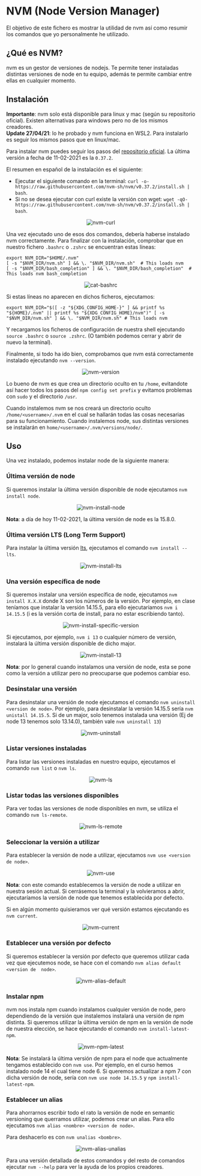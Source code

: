 # NVM (Node Version Manager)

El objetivo de este fichero es mostrar la utilidad de nvm así como resumir los comandos que yo personalmente he utilizado.

## ¿Qué es NVM?
nvm es un gestor de versiones de nodejs. Te permite tener instaladas distintas versiones de node en tu equipo, además te permite cambiar entre ellas en cualquier momento.

## Instalación 
**Importante**: nvm solo está disponible para linux y mac (según su repositorio oficial). Existen alternativas para windows pero no de los mismos creadores.  
**Update 27/04/21**: lo he probado y nvm funciona en WSL2. Para instalarlo es seguir los mismos pasos que en linux/mac. 
  
Para instalar nvm puedes seguir los pasos del [repositorio oficial](https://github.com/nvm-sh/nvm). La última versión a fecha de 11-02-2021 es la `0.37.2`.

El resumen en español de la instalación es el siguiente:
- Ejecutar el siguiente comando en la terminal: `curl -o- https://raw.githubusercontent.com/nvm-sh/nvm/v0.37.2/install.sh | bash`.
- Si no se desea ejecutar con curl existe la versión con wget: `wget -qO- https://raw.githubusercontent.com/nvm-sh/nvm/v0.37.2/install.sh | bash`.
  
<div align="center">  

![nvm-curl](./images/nvm-curl.gif)

</div>

Una vez ejecutado uno de esos dos comandos, debería haberse instalado nvm correctamente. Para finalizar con la instalación, comprobar que en nuestro fichero `.bashrc` o `.zshrc` se encuentran estas líneas:    

```
export NVM_DIR="$HOME/.nvm"
[ -s "$NVM_DIR/nvm.sh" ] && \. "$NVM_DIR/nvm.sh"  # This loads nvm
[ -s "$NVM_DIR/bash_completion" ] && \. "$NVM_DIR/bash_completion"  # This loads nvm bash_completion
```
<div align="center">

![cat-bashrc](./images/cat-bashrc.gif)  

</div>

Si estas líneas no aparecen en dichos ficheros, ejecutamos:

`export NVM_DIR="$([ -z "${XDG_CONFIG_HOME-}" ] && printf %s "${HOME}/.nvm" || printf %s "${XDG_CONFIG_HOME}/nvm")"
[ -s "$NVM_DIR/nvm.sh" ] && \. "$NVM_DIR/nvm.sh" # This loads nvm`


Y recargamos los ficheros de configuración de nuestra shell ejecutando `source .bashrc` o `source .zshrc`. (O también podemos cerrar y abrir de nuevo la terminal).  

Finalmente, si todo ha ido bien, comprobamos que nvm está correctamente instalado ejecutando `nvm --version`.

<div align="center">

![nvm-version](./images/nvm-version.gif)

</div>

Lo bueno de nvm es que crea un directorio oculto en tu `/home`, evitandote así hacer todos los pasos del `npm config set prefix` y evitamos problemas con `sudo` y el directorio `/usr`.  

Cuando instalemos nvm se nos creará un directorio oculto `/home/<username>/.nvm` en el cual se hallarán todas las cosas necesarias para su funcionamiento. Cuando instalemos node, sus distintas versiones se instalarán en `home/<username>/.nvm/versions/node/`. 

## Uso
Una vez instalado, podemos instalar node de la siguiente manera:  

### Última versión de node
Si queremos instalar la última versión disponible de node ejecutamos `nvm install node`.  

<div align="center">

![nvm-install-node](./images/nvm-install-node.gif)

</div>

**Nota**: a día de hoy 11-02-2021, la última versión de node es la 15.8.0.  

### Última versión LTS (Long Term Support)
Para instalar la última versión [lts](https://es.wikipedia.org/wiki/Soporte_de_largo_plazo), ejecutamos el comando `nvm install --lts`.  

<div align="center">

![nvm-install-lts](images/nvm-install-lts.gif)

</div>

### Una versión específica de node
Si queremos instalar una versión específica de node, ejecutamos `nvm install X.X.X` donde X son los números de la versión. Por ejemplo, en clase teníamos que instalar la versión 14.15.5, para ello ejecutariamos `nvm i 14.15.5`  (i es la versión corta de install, para no estar escribiendo tanto).  

<div align="center">

![nvm-install-specific-version](./images/nvm-install-specific-version.gif)

</div>

Si ejecutamos, por ejemplo, `nvm i 13` o cualquier número de versión, instalará la última versión disponible de dicho major.  

<div align="center">

![nvm-install-13](./images/nvm-install-13.gif) 

</div>

**Nota**: por lo general cuando instalamos una versión de node, esta se pone como la versión a utilizar pero no preocuparse que podemos cambiar eso. 

### Desinstalar una versión
Para desinstalar una versión de node ejecutamos el comando `nvm uninstall <version de node>`. Por ejemplo, para desinstalar la versión 14.15.5 sería `nvm unistall 14.15.5`. Si de un major, solo tenemos instalada una versión (Ej de node 13 tenemos solo 13.14.0), también vale `nvm uninstall 13`)

<div align="center">

![nvm-uninstall](images/nvm-uninstall.gif)

</div>

### Listar versiones instaladas
Para listar las versiones instaladas en nuestro equipo, ejecutamos el comando `nvm list` o `nvm ls`.

<div align="center">

![nvm-ls](images/nvm-ls.gif) 

</div>

### Listar todas las versiones disponibles
Para ver todas las versiones de node disponibles en nvm, se utiliza el comando `nvm ls-remote`.  

<div align="center">

![nvm-ls-remote](./images/nvm-ls-remote.gif)

</div>

### Seleccionar la versión a utilizar
Para establecer la versión de node a utilizar, ejecutamos `nvm use <version de node>`.  

<div align="center">

![nvm-use](./images/nvm-use.gif)

</div>

**Nota**: con este comando establecemos la versión de node a utilizar en nuestra sesión actual. Si cerrásemos la terminal y la volvieramos a abrir, ejecutaríamos la versión de node que tenemos establecida por defecto.

Si en algún momento quisieramos ver qué versión estamos ejecutando es `nvm current`.

<div align="center">

![nvm-current](./images/nvm-current.gif)

</div>

### Establecer una versión por defecto
Si queremos establecer la versión por defecto que queremos utilizar cada vez que ejecutemos node, se hace con el comando `nvm alias default <version de  node>`.  


<div align="center">

![nvm-alias-default](./images/nvm-alias-default.gif)

</div>

### Instalar npm
nvm nos instala npm cuando instalamos cualquier versión de node, pero dependiendo de la versión que instalemos instalará una versión de npm distinta. Si queremos utilizar la última versión de npm en la versión de node de nuestra elección, se hace ejecutando el comando `nvm install-latest-npm`.  

<div align="center">

![nvm-npm-latest](./images/nvm-npm-latest.gif)

</div>

**Nota**: Se instalará la última versión de npm para el node que actualmente tengamos establecido con `nvm use`. Por ejemplo, en el curso hemos instalado node 14 el cual tiene node 6. Si queremos actualizar a npm 7 con dicha versión de node, sería con `nvm use node 14.15.5` y `npm install-latest-npm`.   

### Establecer un alias
Para ahorrarnos escribir todo el rato la versión de node en semantic versioning que querramos utilizar, podemos crear un alias. Para ello ejecutamos `nvm alias <nombre> <version de node>`.

Para deshacerlo es con `nvm unalias <bombre>`.

<div align="center">

![nvm-alias-unalias](./images/nvm-alias-unalias.gif)

</div>

Para una versión detallada de estos comandos y del resto de comandos ejecutar `nvm --help` para ver la ayuda de los propios creadores.
